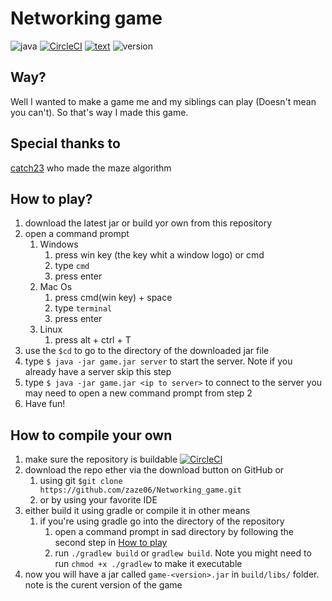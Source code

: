 # Networking game
![java](https://img.shields.io/badge/made%20in%20-Java-%23ff723b?logo=Java&logoColor=abcdef) [![CircleCI](https://circleci.com/gh/zaze06/Networking_game/tree/master.svg?style=shield)](https://circleci.com/gh/zaze06/Networking_game/tree/master)
[![text](https://img.shields.io/badge/using-org.json-%23ff723b?logo=json&logoColor=black)](https://www.json.org/json-en.html) ![version](https://img.shields.io/badge/Version-0.1-%23ff723b)

## Way?
Well I wanted to make a game me  and my siblings can play (Doesn't mean you can't). So that's way I made this game.
## Special thanks to
[catch23](https://stackoverflow.com/users/1498427/catch23) who made the maze algorithm

## How to play?
1. download the latest jar or build yor own from this repository
2. open a command prompt 
    1. Windows
       1. press win key (the key whit a window logo) or cmd
       2. type `cmd`
       3. press enter
    2. Mac Os
       1. press cmd(win key) + space
       2. type `terminal`
       3. press enter
    3. Linux
       1. press alt + ctrl + T
3. use the `$cd` to go to the directory of the downloaded jar file
4. type `$ java -jar game.jar server` to start the server. Note if you already have a server skip this step
5. type `$ java -jar game.jar <ip to server>` to connect to the server you may need to open a new command prompt from step 2
6. Have fun!
## How to compile your own
1. make sure the repository is buildable [![CircleCI](https://circleci.com/gh/zaze06/Networking_game/tree/master.svg?style=shield)](https://circleci.com/gh/zaze06/Networking_game/tree/master)
2. download the repo ether via the download button on GitHub or
    1. using git `$git clone https://github.com/zaze06/Networking_game.git`
    2. or by using your favorite IDE
3. either build it using gradle or compile it in other means
    1. if you're using gradle go into the directory of the repository
        1. open a command prompt in sad directory by following the second step in [How to play](https://github.com/zaze06/Networking_game#how-to-play)
        2. run `./gradlew build` or `gradlew build`. Note you might need to run `chmod +x ./gradlew` to make it executable
4. now you will have a jar called `game-<version>.jar` in `build/libs/` folder. note <version> is the curent version of the game
